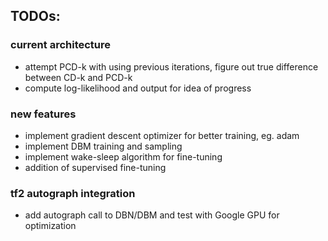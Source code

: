 ## TODOs:

### current architecture
* attempt PCD-k with using previous iterations, figure out true difference between CD-k and PCD-k
* compute log-likelihood and output for idea of progress

### new features
* implement gradient descent optimizer for better training, eg. adam
* implement DBM training and sampling
* implement wake-sleep algorithm for fine-tuning
* addition of supervised fine-tuning

### tf2 autograph integration
* add autograph call to DBN/DBM and test with Google GPU for optimization
